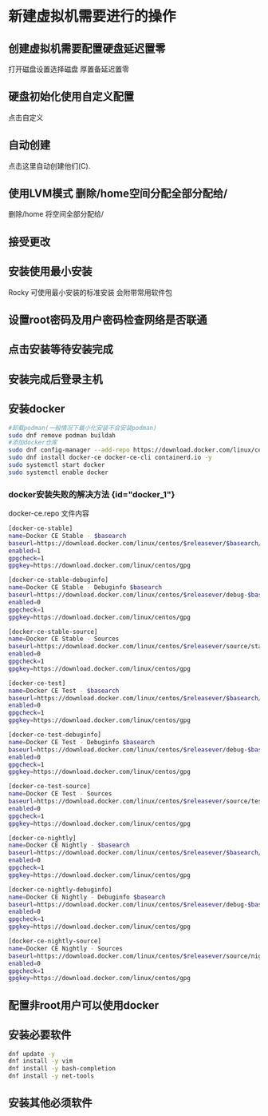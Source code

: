 # 新建虚拟机需要进行的操作

## 创建虚拟机需要配置硬盘延迟置零

打开磁盘设置选择磁盘 厚置备延迟置零

## 硬盘初始化使用自定义配置

点击自定义

## 自动创建

点击这里自动创建他们(C).

## 使用LVM模式 删除/home空间分配全部分配给/

删除/home
将空间全部分配给/

## 接受更改

## 安装使用最小安装

Rocky 可使用最小安装的标准安装 会附带常用软件包

## 设置root密码及用户密码检查网络是否联通

## 点击安装等待安装完成

## 安装完成后登录主机

## 安装docker

```Bash
#卸载podman(一般情况下最小化安装不会安装podman)
sudo dnf remove podman buildah
#添加docker仓库
sudo dnf config-manager --add-repo https://download.docker.com/linux/centos/docker-ce.repo
sudo dnf install docker-ce docker-ce-cli containerd.io -y
sudo systemctl start docker
sudo systemctl enable docker
```

### docker安装失败的解决方法 {id="docker_1"}

docker-ce.repo 文件内容

```Bash
[docker-ce-stable]
name=Docker CE Stable - $basearch
baseurl=https://download.docker.com/linux/centos/$releasever/$basearch/stable
enabled=1
gpgcheck=1
gpgkey=https://download.docker.com/linux/centos/gpg

[docker-ce-stable-debuginfo]
name=Docker CE Stable - Debuginfo $basearch
baseurl=https://download.docker.com/linux/centos/$releasever/debug-$basearch/stable
enabled=0
gpgcheck=1
gpgkey=https://download.docker.com/linux/centos/gpg

[docker-ce-stable-source]
name=Docker CE Stable - Sources
baseurl=https://download.docker.com/linux/centos/$releasever/source/stable
enabled=0
gpgcheck=1
gpgkey=https://download.docker.com/linux/centos/gpg

[docker-ce-test]
name=Docker CE Test - $basearch
baseurl=https://download.docker.com/linux/centos/$releasever/$basearch/test
enabled=0
gpgcheck=1
gpgkey=https://download.docker.com/linux/centos/gpg

[docker-ce-test-debuginfo]
name=Docker CE Test - Debuginfo $basearch
baseurl=https://download.docker.com/linux/centos/$releasever/debug-$basearch/test
enabled=0
gpgcheck=1
gpgkey=https://download.docker.com/linux/centos/gpg

[docker-ce-test-source]
name=Docker CE Test - Sources
baseurl=https://download.docker.com/linux/centos/$releasever/source/test
enabled=0
gpgcheck=1
gpgkey=https://download.docker.com/linux/centos/gpg

[docker-ce-nightly]
name=Docker CE Nightly - $basearch
baseurl=https://download.docker.com/linux/centos/$releasever/$basearch/nightly
enabled=0
gpgcheck=1
gpgkey=https://download.docker.com/linux/centos/gpg

[docker-ce-nightly-debuginfo]
name=Docker CE Nightly - Debuginfo $basearch
baseurl=https://download.docker.com/linux/centos/$releasever/debug-$basearch/nightly
enabled=0
gpgcheck=1
gpgkey=https://download.docker.com/linux/centos/gpg

[docker-ce-nightly-source]
name=Docker CE Nightly - Sources
baseurl=https://download.docker.com/linux/centos/$releasever/source/nightly
enabled=0
gpgcheck=1
gpgkey=https://download.docker.com/linux/centos/gpg

```

[](https://mirror.tuna.tsinghua.edu.cn/help/docker-ce/)

## 配置非root用户可以使用docker

[](配置docker-普通用户可以使用.md)

## 安装必要软件

```Bash
dnf update -y
dnf install -y vim 
dnf install -y bash-completion 
dnf install -y net-tools
```

## 安装其他必须软件










